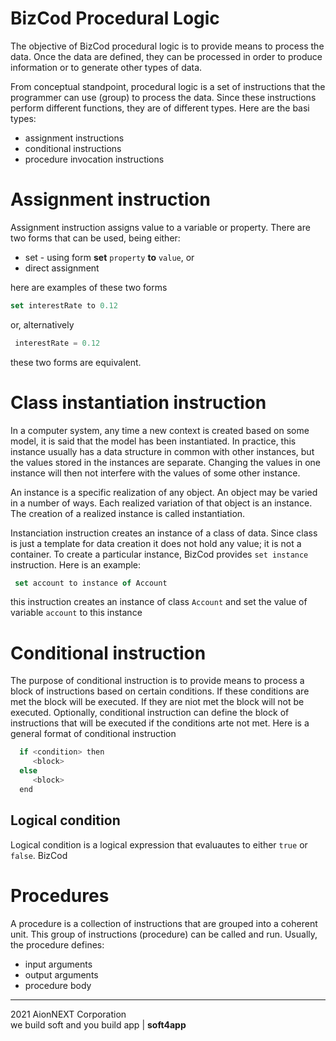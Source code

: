 # BizCod Procedural Logic


The objective of BizCod procedural logic is to provide means to process the data. Once the data are defined, they can be processed in order to produce information or to generate other types of data.

From conceptual standpoint, procedural logic is a set of instructions that the programmer can use (group) to process the data. Since these instructions perform different functions, they are of different types. Here are the basi types:
- assignment instructions
- conditional instructions
- procedure invocation instructions

# Assignment instruction

Assignment instruction assigns value to a variable or property. There are two forms that can be used, being either:
- set - using form **set** `property` **to** `value`, or
- direct assignment

here are examples of these two forms

```js
set interestRate to 0.12

```

or, alternatively

```js
 interestRate = 0.12

```

these two forms are equivalent.


# Class instantiation instruction

In a computer system, any time a new context is created based on some model, it is said that the model has been instantiated. In practice, this instance usually has a data structure in common with other instances, but the values stored in the instances are separate. Changing the values in one instance will then not interfere with the values of some other instance.

An instance is a specific realization of any object. An object may be varied in a number of ways. Each realized variation of that object is an instance. The creation of a realized instance is called instantiation.

Instanciation instruction creates an instance of a class of data. Since class is just a template for data creation it does not hold any value; it is not a container.  To create  a particular instance, BizCod provides `set instance` instruction. Here is an example:


```js
 set account to instance of Account

```

this instruction creates an instance of class `Account` and set the value of variable `account` to this instance



# Conditional instruction

The purpose of conditional instruction is to provide means to process a block of instructions based on certain conditions. If these conditions are met the block will be executed. If they are niot met the block will not be executed. Optionally, conditional instruction can define the block of instructions that will be executed if the conditions arte not met. 
Here is a general format of conditional instruction



```c
  if <condition> then
     <block>
  else 
     <block>
  end 

```


## Logical condition 

Logical condition is a logical expression that evaluautes to either `true` or `false`. BizCod 


# Procedures

A procedure is a collection of instructions that are grouped into a coherent unit. This group of instructions (procedure) can be called and run. Usually, the procedure defines:
- input arguments
- output arguments
- procedure body





____________________
2021 AionNEXT Corporation<br>
we build soft and you build app | <b>soft4app</b>
